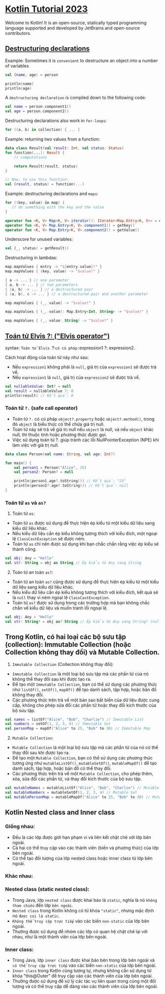 # [Kotlin Tutorial 2023]()
Welcome to Kotlin! It is an open-source, statically typed programming language supported and developed by JetBrains and open-source contributors.

## [Destructuring declarations](https://kotlinlang.org/docs/destructuring-declarations.html)

Example: Sometimes it is `convenient` to destructure an object into a number of variables
```kotlin
val (name, age) = person
```

```kotlin
println(name)
println(age)
```

A `destructuring declaration` is compiled down to the following code:
```kotlin
val name = person.component1()
val age = person.component2()
```

Destructuring declarations also work in `for-loops`:
```kotlin
for ((a, b) in collection) { ... }
```

Example: returning two values from a function:
```kotlin
data class Result(val result: Int, val status: Status)
fun function(...): Result {
    // computations

    return Result(result, status)
}

// Now, to use this function:
val (result, status) = function(...)
```

Example: destructuring declarations and `maps`:
```kotlin
for ((key, value) in map) {
   // do something with the key and the value
}
```    

```kotlin
operator fun <K, V> Map<K, V>.iterator(): Iterator<Map.Entry<K, V>> = entrySet().iterator()
operator fun <K, V> Map.Entry<K, V>.component1() = getKey()
operator fun <K, V> Map.Entry<K, V>.component2() = getValue()
```

Underscore for unused variables:
```kotlin
val (_, status) = getResult()
```

Destructuring in lambdas:
```kotlin
map.mapValues { entry -> "${entry.value}!" }
map.mapValues { (key, value) -> "$value!" }
```
```kotlin
{ a -> ... } // one parameter
{ a, b -> ... } // two parameters
{ (a, b) -> ... } // a destructured pair
{ (a, b), c -> ... } // a destructured pair and another parameter
```
```kotlin
map.mapValues { (_, value) -> "$value!" }
```
```kotlin
map.mapValues { (_, value): Map.Entry<Int, String> -> "$value!" }

map.mapValues { (_, value: String) -> "$value!" }
```


## [Toán tử Elvis ?: ("Elvis operator")]()
syntax: `Toán tử Elvis `?:` có cú pháp: `expression1 ?: expression2`.`

Cách hoạt động của toán tử này như sau:
- Nếu `expression1` không phải là `null`, giá trị của `expression1` sẽ được trả về.
- Nếu `expression1` là `null`, giá trị của `expression2` sẽ được trả về.
```kotlin
val nullableValue: Int? = null
val result = nullableValue ?: 0
println(result) // Kết quả: 0
```


### Toán tử `?.` (safe call operator)
- Toán tử `?.` có cú pháp `object?.property` hoặc `object?.method()`, trong đó `object` là biểu thức có thể chứa giá trị null.
- Toán tử này sẽ trả về giá trị null nếu `object` là null, và nếu `object` khác null, thì thuộc tính hoặc phương thức được gọi.
- Việc sử dụng toán tử ?. giúp tránh các lỗi NullPointerException (NPE) khi làm việc với giá trị null.
```kotlin
data class Person(val name: String, val age: Int?)

fun main() {
    val person1 = Person("Alice", 25)
    val person2: Person? = null

    println(person1.age?.toString()) // Kết quả: "25"
    println(person2?.age?.toString()) // Kết quả: null
}
```

### Toán tử `as` và `as?`
1. Toán tử `as`:
- Toán tử `as` được sử dụng để thực hiện ép kiểu từ một kiểu dữ liệu sang kiểu dữ liệu khác.
- Nếu kiểu dữ liệu cần ép kiểu không tương thích với kiểu đích, một ngoại lệ `ClassCastException` sẽ được ném.
- Toán tử `as` chỉ nên được sử dụng khi bạn chắc chắn rằng việc ép kiểu sẽ thành công.

```kotlin
val obj: Any = "Hello"
val str: String = obj as String // Ép kiểu từ Any sang String
```

2. Toán tử an toàn `as?`:
- Toán tử an toàn `as?` cũng được sử dụng để thực hiện ép kiểu từ một kiểu dữ liệu sang kiểu dữ liệu khác.
- Nếu kiểu dữ liệu cần ép kiểu không tương thích với kiểu đích, kết quả sẽ là `null` thay vì ném ngoại lệ `ClassCastException`.
- Toán tử `as?` được sử dụng trong các trường hợp mà bạn không chắc chắn về kiểu dữ liệu và muốn tránh lỗi ngoại lệ.

```kotlin
val obj: Any = "Hello"
val str: String? = obj as? String // Ép kiểu từ Any sang String? (nullable String)
```

## Trong Kotlin, có hai loại các bộ sưu tập (collection): Immutable Collection (hoặc Collection không thay đổi) và Mutable Collection.

1. `Immutable Collection` (Collection không thay đổi):

- `Immutable Collection` là một loại bộ sưu tập mà các phần tử của nó không thể thay đổi sau khi được tạo ra.
- Để tạo một `Immutable Collection`, bạn có thể sử dụng các phương thức như `listOf()`, `setOf()`, `mapOf()` để tạo danh sách, tập hợp, hoặc bản đồ không thay đổi.
- Các phương thức trên trả về một bản sao bất biến của dữ liệu được cung cấp, không cho phép sửa đổi các phần tử hoặc thay đổi kích thước của bộ sưu tập.

```kotlin
val names = listOf("Alice", "Bob", "Charlie") // Immutable List
val numbers = setOf(1, 2, 3, 4) // Immutable Set
val personMap = mapOf("Alice" to 25, "Bob" to 30) // Immutable Map
```

2. `Mutable Collection`:

- `Mutable Collection` là một loại bộ sưu tập mà các phần tử của nó có thể thay đổi sau khi được tạo ra.
- Để tạo một `Mutable Collection`, bạn có thể sử dụng các phương thức tương ứng như `mutableListOf()`, `mutableSetOf()`, `mutableMapOf()` để tạo danh sách, tập hợp, hoặc bản đồ có thể thay đổi.
- Các phương thức trên trả về một `Mutable Collection`, cho phép thêm, xóa, sửa đổi các phần tử, và thay đổi kích thước của bộ sưu tập.

```kotlin
val mutableNames = mutableListOf("Alice", "Bob", "Charlie") // Mutable List
val mutableNumbers = mutableSetOf(1, 2, 3, 4) // Mutable Set
val mutablePersonMap = mutableMapOf("Alice" to 25, "Bob" to 30) // Mutable Map
```

## Kotlin Nested class and Inner class

### Giống nhau:
- Đều là các lớp được giới hạn phạm vi và liên kết chặt chẽ với lớp bên ngoài.
- Cả hai có thể truy cập vào các thành viên (biến và phương thức) của lớp bên ngoài.
- Có thể tạo đối tượng của lớp nested class hoặc inner class từ lớp bên ngoài.


### Khác nhau:
### Nested class (static nested class):
- Trong Java, lớp `nested class` được khai báo là `static`, nghĩa là nó `không tham chiếu` đến lớp `bên ngoài`.
- `Nested class` trong Kotlin không có từ khóa `"static"`, nhưng mặc định nó `được coi là static`.
- `Không thể truy cập trực tiếp` vào các biến `non-static` của lớp bên ngoài.
- Thường được sử dụng để nhóm các lớp có quan hệ chặt chẽ lại với nhau, như là một thành viên của lớp bên ngoài.

### Inner class:
- Trong Java, lớp `inner class` được khai báo bên trong lớp bên ngoài và `có thể truy cập trực tiếp` vào các biến `non-static` của lớp bên ngoài.
- `Inner class` trong Kotlin cũng tương tự, nhưng không cần sử dụng từ khóa "this@Outer" để truy cập vào các thành viên của lớp bên ngoài.
- Thường được sử dụng để xử lý các tác vụ liên quan trong cùng một đối tượng và có thể truy cập dễ dàng vào các thành viên của lớp bên ngoài.









